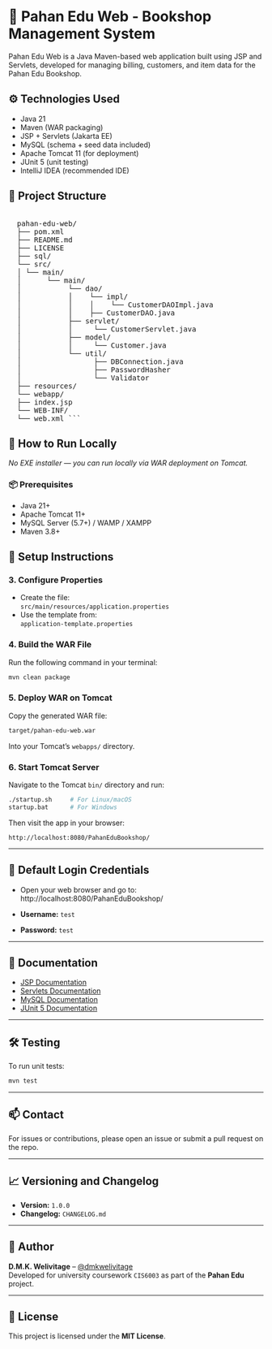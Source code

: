 # 📘 Pahan Edu Web - Bookshop Management System
Pahan Edu Web is a Java Maven-based web application built using JSP and Servlets, developed for managing billing, customers, and item data for the Pahan Edu Bookshop.

## ⚙️ Technologies Used
- Java 21  
- Maven (WAR packaging)  
- JSP + Servlets (Jakarta EE)  
- MySQL (schema + seed data included)  
- Apache Tomcat 11 (for deployment)  
- JUnit 5 (unit testing)  
- IntelliJ IDEA (recommended IDE)  

## 📂 Project Structure

<pre>  
  pahan-edu-web/ 
  ├── pom.xml 
  ├── README.md 
  ├── LICENSE
  ├── sql/
  └── src/
  │ └── main/ 
  │      └── main/  
  │           └── dao/
  │           │    └── impl/
  │           │    │    └── CustomerDAOImpl.java
  │           │    ├── CustomerDAO.java
  │           ├── servlet/ 
  │           │     └── CustomerServlet.java 
  │           ├── model/ 
  │           │     └── Customer.java 
  │           └── util/
  │                 ├── DBConnection.java
  │                 ├── PasswordHasher
  │                 └── Validator
  ├── resources/ 
  └── webapp/ 
  ├── index.jsp 
  └── WEB-INF/ 
  └── web.xml ``` </pre>

  ## 🚀 How to Run Locally
_No EXE installer — you can run locally via WAR deployment on Tomcat._

### 📦 Prerequisites
- Java 21+  
- Apache Tomcat 11+  
- MySQL Server (5.7+) / WAMP / XAMPP  
- Maven 3.8+

## 🔧 Setup Instructions

### 3. Configure Properties
- Create the file:  
  `src/main/resources/application.properties`
- Use the template from:  
  `application-template.properties`

### 4. Build the WAR File
Run the following command in your terminal:

```bash
mvn clean package
```

### 5. Deploy WAR on Tomcat
Copy the generated WAR file:

```bash
target/pahan-edu-web.war
```

Into your Tomcat’s `webapps/` directory.

### 6. Start Tomcat Server
Navigate to the Tomcat `bin/` directory and run:

```bash
./startup.sh     # For Linux/macOS
startup.bat      # For Windows
```

Then visit the app in your browser:

```
http://localhost:8080/PahanEduBookshop/
```

---

## 🔐 Default Login Credentials

- Open your web browser and go to:
http://localhost:8080/PahanEduBookshop/

- **Username:** `test`  
- **Password:** `test`

---

## 📖 Documentation

- [JSP Documentation](https://docs.oracle.com/javaee/7/tutorial/servlets.htm)  
- [Servlets Documentation](https://jakarta.ee/specifications/servlet/)  
- [MySQL Documentation](https://dev.mysql.com/doc/)  
- [JUnit 5 Documentation](https://junit.org/junit5/)

---

## 🛠️ Testing

To run unit tests:

```bash
mvn test
```

---

## 📫 Contact

For issues or contributions, please open an issue or submit a pull request on the repo.

---

## 📈 Versioning and Changelog

- **Version:** `1.0.0`  
- **Changelog:** `CHANGELOG.md`

---

## 📣 Author

**D.M.K. Welivitage** – [@dmkwelivitage](https://github.com/dmkwelivitage)  
Developed for university coursework `CIS6003` as part of the **Pahan Edu** project.

---

## 📝 License

This project is licensed under the **MIT License**.
